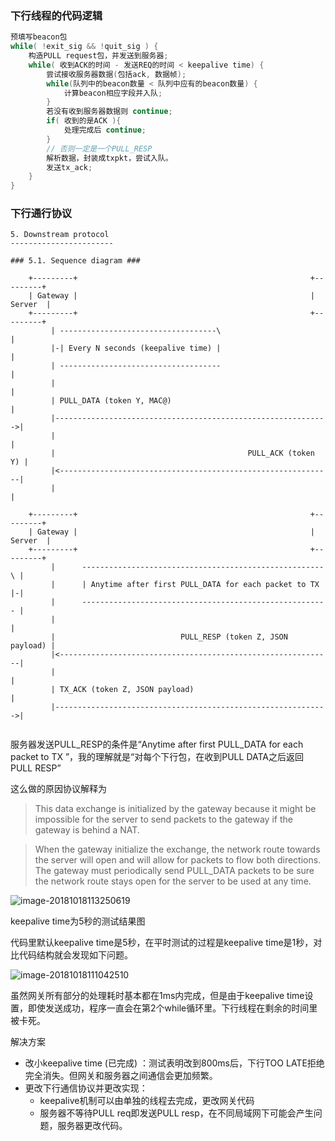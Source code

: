 ###  下行线程的代码逻辑

```c
预填写beacon包
while( !exit_sig && !quit_sig ) {
	构造PULL request包，并发送到服务器;	
	while( 收到ACK的时间 - 发送REQ的时间 < keepalive time) {
		尝试接收服务器数据(包括ack, 数据帧);	
		while(队列中的beacon数量 < 队列中应有的beacon数量) {
			计算beacon相应字段并入队;
		}	
		若没有收到服务器数据则 continue;		
		if( 收到的是ACK ){
			处理完成后 continue;
		}	
		// 否则一定是一个PULL_RESP
		解析数据，封装成txpkt，尝试入队。
		发送tx_ack;
	}
}
```



### 下行通行协议

```
5. Downstream protocol
-----------------------

### 5.1. Sequence diagram ###

	+---------+                                                    +---------+
	| Gateway |                                                    | Server  |
	+---------+                                                    +---------+
	     | -----------------------------------\                         |
	     |-| Every N seconds (keepalive time) |                         |
	     | ------------------------------------                         |
	     |                                                              |
	     | PULL_DATA (token Y, MAC@)                                    |
	     |------------------------------------------------------------->|
	     |                                                              |
	     |                                           PULL_ACK (token Y) |
	     |<-------------------------------------------------------------|
	     |                                                              |

	+---------+                                                    +---------+
	| Gateway |                                                    | Server  |
	+---------+                                                    +---------+
	     |      ------------------------------------------------------\ |
	     |      | Anytime after first PULL_DATA for each packet to TX |-|
	     |      ------------------------------------------------------- |
	     |                                                              |
	     |                            PULL_RESP (token Z, JSON payload) |
	     |<-------------------------------------------------------------|
	     |                                                              |
	     | TX_ACK (token Z, JSON payload)                               |
	     |------------------------------------------------------------->|
	     
```

服务器发送PULL_RESP的条件是“Anytime after first PULL_DATA for each packet to TX ”，我的理解就是“对每个下行包，在收到PULL DATA之后返回PULL RESP”

这么做的原因协议解释为

> This data exchange is initialized by the gateway because it might be 
> impossible for the server to send packets to the gateway if the gateway is 
> behind a NAT.

>When the gateway initialize the exchange, the network route towards the 
>server will open and will allow for packets to flow both directions.
>The gateway must periodically send PULL_DATA packets to be sure the network 
>route stays open for the server to be used at any time.

![image-20181018113250619](../../../var/folders/10/w42hb35s38q7tg1ynvgvm_180000gn/T/abnerworks.Typora/image-20181018113250619.png)

keepalive time为5秒的测试结果图

代码里默认keepalive time是5秒，在平时测试的过程是keepalive time是1秒，对比代码结构就会发现如下问题。

![image-20181018111042510](/var/folders/10/w42hb35s38q7tg1ynvgvm_180000gn/T/abnerworks.Typora/image-20181018111042510.png)

虽然网关所有部分的处理耗时基本都在1ms内完成，但是由于keepalive time设置，即使发送成功，程序一直会在第2个while循环里。下行线程在剩余的时间里被卡死。

解决方案

* 改小keepalive time  (已完成) ：测试表明改到800ms后，下行TOO LATE拒绝完全消失。但网关和服务器之间通信会更加频繁。
* 更改下行通信协议并更改实现：
  * keepalive机制可以由单独的线程去完成，更改网关代码
  * 服务器不等待PULL req即发送PULL resp，在不同局域网下可能会产生问题，服务器更改代码。